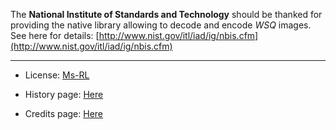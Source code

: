 The **National Institute of Standards and Technology** should be thanked for providing the native library allowing to decode and encode _WSQ_ images. 
See here for details: [http://www.nist.gov/itl/iad/ig/nbis.cfm](http://www.nist.gov/itl/iad/ig/nbis.cfm)

-----------------------------------------------------------------------------------------
* License: [Ms-RL][msrl]
* History page: [Here][history]
* Credits page: [Here][credits]

  [msrl]: License.md "MS-RL License"
  [history]: History.md "History"
  [credits]: Credits.md "Credits"